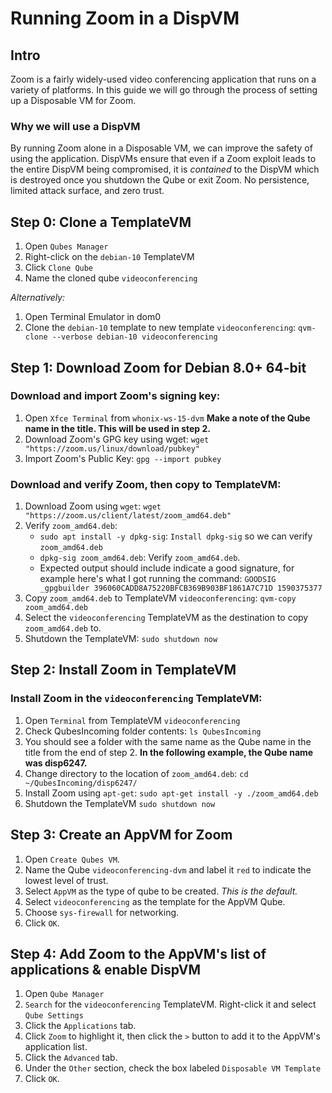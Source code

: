 # Running Zoom in a DispVM
## Intro
Zoom is a fairly widely-used video conferencing application that runs on a variety of platforms. In this guide we will go through the process of setting up a Disposable VM for Zoom. 

### Why we will use a DispVM
By running Zoom alone in a Disposable VM, we can improve the safety of using the application. DispVMs ensure that even if a Zoom exploit leads to the entire DispVM being compromised, it is *contained* to the DispVM which is destroyed once you shutdown the Qube or exit Zoom. No persistence, limited attack surface, and zero trust. 

## Step 0: Clone a TemplateVM
1. Open `Qubes Manager`
2. Right-click on the `debian-10` TemplateVM
3. Click `Clone Qube`
4. Name the cloned qube `videoconferencing`

*Alternatively:*

1. Open Terminal Emulator in dom0
2. Clone the `debian-10` template to new template `videoconferencing`:
	`qvm-clone --verbose debian-10 videoconferencing`

## Step 1: Download Zoom for Debian 8.0+ 64-bit
### Download and import Zoom's signing key: 
1. Open `Xfce Terminal` from `whonix-ws-15-dvm` **Make a note of the Qube name in the title. This will be used in step 2.** 
2. Download Zoom's GPG key using wget:
	`wget "https://zoom.us/linux/download/pubkey"`
3. Import Zoom's Public Key:
	`gpg --import pubkey`
### Download and verify Zoom, then copy to TemplateVM:
1. Download Zoom using `wget`:
	`wget "https://zoom.us/client/latest/zoom_amd64.deb"`
2. Verify `zoom_amd64.deb`:
	* `sudo apt install -y dpkg-sig`: `Install dpkg-sig` so we can verify `zoom_amd64.deb`
	* `dpkg-sig zoom_amd64.deb`: Verify `zoom_amd64.deb`. 
	* Expected output should include indicate a good signature, for example here's what I got running the command: 
	`GOODSIG _gpgbuilder 396060CADD8A75220BFCB369B903BF1861A7C71D 1590375377`	
3. Copy `zoom_amd64.deb` to TemplateVM `videoconferencing`:
	`qvm-copy zoom_amd64.deb`
4. Select the `videoconferencing` TemplateVM as the destination to copy `zoom_amd64.deb` to.
5. Shutdown the TemplateVM:
	`sudo shutdown now`

## Step 2: Install Zoom in TemplateVM
### Install Zoom in the `videoconferencing` TemplateVM:
1. Open `Terminal` from TemplateVM `videoconferencing`
2. Check QubesIncoming folder contents:
	`ls QubesIncoming`
3. You should see a folder with the same name as the Qube name in the title from the end of step 2. **In the following example, the Qube name was disp6247.** 
4. Change directory to the location of `zoom_amd64.deb`:
	`cd ~/QubesIncoming/disp6247/`
5. Install Zoom using `apt-get`:
	`sudo apt-get install -y ./zoom_amd64.deb`
6. Shutdown the TemplateVM
	`sudo shutdown now`

## Step 3: Create an AppVM for Zoom
1. Open `Create Qubes VM`.
2. Name the Qube `videoconferencing-dvm` and label it `red` to indicate the lowest level of trust.
3. Select `AppVM` as the type of qube to be created. *This is the default.*
4. Select `videoconferencing` as the template for the AppVM Qube.
5. Choose `sys-firewall` for networking. 
6. Click `OK`.

## Step 4: Add Zoom to the AppVM's list of applications & enable DispVM
1. Open `Qube Manager`
2. `Search` for the `videoconferencing` TemplateVM. Right-click it and select `Qube Settings`
3. Click the `Applications` tab. 
4. Click `Zoom` to highlight it, then click the `>` button to add it to the AppVM's application list.
5. Click the `Advanced` tab.
6. Under the `Other` section, check the box labeled `Disposable VM Template`
7. Click `OK`.  
